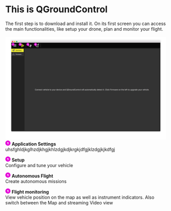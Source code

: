# This is QGroundControl
The first step is to download and install it. On its first screen you can access the main functionalities, like setup your drone, plan and monitor your flight.
<br>
<br>
![](01_quickstart_a.png)
![](01.png) **Application Settings**
<br>uhsfghldjkglhzdjkhgjkhlzdgjkdjkrgkjdfgjklzdgjkjkdfgj

![](01.png) **Setup**
<br>Configure and tune your vehicle

![](01.png) **Autonomous Flight**
<br>Create autonomous missions

![](01.png) **Flight monitoring**
<br>View vehicle position on the map as well as instrument indicators. Also switch between the Map and streaming Video view